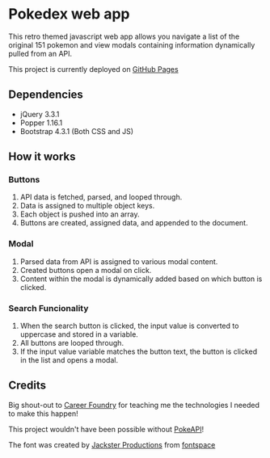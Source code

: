 # Pokedex web app

This retro themed javascript web app allows you navigate a list of the original 151 pokemon and view modals containing information dynamically pulled from an API.

This project is currently deployed on [GitHub Pages](https://majestysfiend.github.io/Pokedex/)

## Dependencies

- jQuery 3.3.1
- Popper 1.16.1
- Bootstrap 4.3.1 (Both CSS and JS)

## How it works

### Buttons

1. API data is fetched, parsed, and looped through.
2. Data is assigned to multiple object keys.
3. Each object is pushed into an array.
4. Buttons are created, assigned data, and appended to the document.

### Modal

1. Parsed data from API is assigned to various modal content.
2. Created buttons open a modal on click.
3. Content within the modal is dynamically added based on which button is clicked.

### Search Funcionality

1. When the search button is clicked, the input value is converted to uppercase and stored in a variable.
2. All buttons are looped through.
3. If the input value variable matches the button text, the button is clicked in the list and opens a modal.

## Credits

Big shout-out to [Career Foundry](https://careerfoundry.com/) for teaching me the technologies I needed to make this happen!

This project wouldn't have been possible without [PokeAPI](https://pokeapi.co/)!

The font was created by [Jackster Productions](https://www.fontspace.com/jackster-productions) from [fontspace](https://www.fontspace.com/)







 
